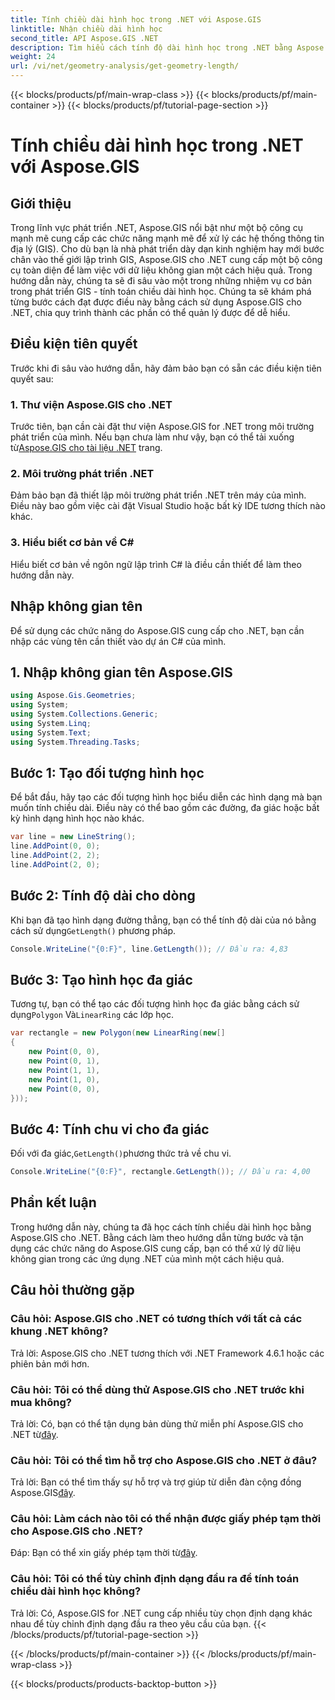 ```yaml
---
title: Tính chiều dài hình học trong .NET với Aspose.GIS
linktitle: Nhận chiều dài hình học
second_title: API Aspose.GIS .NET
description: Tìm hiểu cách tính độ dài hình học trong .NET bằng Aspose.GIS để xử lý dữ liệu không gian hiệu quả. Hướng dẫn từng bước với các ví dụ về mã.
weight: 24
url: /vi/net/geometry-analysis/get-geometry-length/
---
```


{{< blocks/products/pf/main-wrap-class >}}
{{< blocks/products/pf/main-container >}}
{{< blocks/products/pf/tutorial-page-section >}}

# Tính chiều dài hình học trong .NET với Aspose.GIS

## Giới thiệu
Trong lĩnh vực phát triển .NET, Aspose.GIS nổi bật như một bộ công cụ mạnh mẽ cung cấp các chức năng mạnh mẽ để xử lý các hệ thống thông tin địa lý (GIS). Cho dù bạn là nhà phát triển dày dạn kinh nghiệm hay mới bước chân vào thế giới lập trình GIS, Aspose.GIS cho .NET cung cấp một bộ công cụ toàn diện để làm việc với dữ liệu không gian một cách hiệu quả. Trong hướng dẫn này, chúng ta sẽ đi sâu vào một trong những nhiệm vụ cơ bản trong phát triển GIS - tính toán chiều dài hình học. Chúng ta sẽ khám phá từng bước cách đạt được điều này bằng cách sử dụng Aspose.GIS cho .NET, chia quy trình thành các phần có thể quản lý được để dễ hiểu.
## Điều kiện tiên quyết
Trước khi đi sâu vào hướng dẫn, hãy đảm bảo bạn có sẵn các điều kiện tiên quyết sau:
### 1. Thư viện Aspose.GIS cho .NET
 Trước tiên, bạn cần cài đặt thư viện Aspose.GIS for .NET trong môi trường phát triển của mình. Nếu bạn chưa làm như vậy, bạn có thể tải xuống từ[Aspose.GIS cho tài liệu .NET](https://reference.aspose.com/gis/net/) trang.
### 2. Môi trường phát triển .NET
Đảm bảo bạn đã thiết lập môi trường phát triển .NET trên máy của mình. Điều này bao gồm việc cài đặt Visual Studio hoặc bất kỳ IDE tương thích nào khác.
### 3. Hiểu biết cơ bản về C#
Hiểu biết cơ bản về ngôn ngữ lập trình C# là điều cần thiết để làm theo hướng dẫn này.

## Nhập không gian tên
Để sử dụng các chức năng do Aspose.GIS cung cấp cho .NET, bạn cần nhập các vùng tên cần thiết vào dự án C# của mình.
## 1. Nhập không gian tên Aspose.GIS
```csharp
using Aspose.Gis.Geometries;
using System;
using System.Collections.Generic;
using System.Linq;
using System.Text;
using System.Threading.Tasks;
```

## Bước 1: Tạo đối tượng hình học
Để bắt đầu, hãy tạo các đối tượng hình học biểu diễn các hình dạng mà bạn muốn tính chiều dài. Điều này có thể bao gồm các đường, đa giác hoặc bất kỳ hình dạng hình học nào khác.
```csharp
var line = new LineString();
line.AddPoint(0, 0);
line.AddPoint(2, 2);
line.AddPoint(2, 0);
```
## Bước 2: Tính độ dài cho dòng
 Khi bạn đã tạo hình dạng đường thẳng, bạn có thể tính độ dài của nó bằng cách sử dụng`GetLength()` phương pháp.
```csharp
Console.WriteLine("{0:F}", line.GetLength()); // Đầu ra: 4,83
```
## Bước 3: Tạo hình học đa giác
 Tương tự, bạn có thể tạo các đối tượng hình học đa giác bằng cách sử dụng`Polygon` Và`LinearRing` các lớp học.
```csharp
var rectangle = new Polygon(new LinearRing(new[]
{
    new Point(0, 0),
    new Point(0, 1),
    new Point(1, 1),
    new Point(1, 0),
    new Point(0, 0),
}));
```
## Bước 4: Tính chu vi cho đa giác
 Đối với đa giác,`GetLength()`phương thức trả về chu vi.
```csharp
Console.WriteLine("{0:F}", rectangle.GetLength()); // Đầu ra: 4,00
```

## Phần kết luận
Trong hướng dẫn này, chúng ta đã học cách tính chiều dài hình học bằng Aspose.GIS cho .NET. Bằng cách làm theo hướng dẫn từng bước và tận dụng các chức năng do Aspose.GIS cung cấp, bạn có thể xử lý dữ liệu không gian trong các ứng dụng .NET của mình một cách hiệu quả.
## Câu hỏi thường gặp
### Câu hỏi: Aspose.GIS cho .NET có tương thích với tất cả các khung .NET không?
Trả lời: Aspose.GIS cho .NET tương thích với .NET Framework 4.6.1 hoặc các phiên bản mới hơn.
### Câu hỏi: Tôi có thể dùng thử Aspose.GIS cho .NET trước khi mua không?
 Trả lời: Có, bạn có thể tận dụng bản dùng thử miễn phí Aspose.GIS cho .NET từ[đây](https://releases.aspose.com/).
### Câu hỏi: Tôi có thể tìm hỗ trợ cho Aspose.GIS cho .NET ở đâu?
 Trả lời: Bạn có thể tìm thấy sự hỗ trợ và trợ giúp từ diễn đàn cộng đồng Aspose.GIS[đây](https://forum.aspose.com/c/gis/33).
### Câu hỏi: Làm cách nào tôi có thể nhận được giấy phép tạm thời cho Aspose.GIS cho .NET?
 Đáp: Bạn có thể xin giấy phép tạm thời từ[đây](https://purchase.aspose.com/temporary-license/).
### Câu hỏi: Tôi có thể tùy chỉnh định dạng đầu ra để tính toán chiều dài hình học không?
Trả lời: Có, Aspose.GIS for .NET cung cấp nhiều tùy chọn định dạng khác nhau để tùy chỉnh định dạng đầu ra theo yêu cầu của bạn.
{{< /blocks/products/pf/tutorial-page-section >}}

{{< /blocks/products/pf/main-container >}}
{{< /blocks/products/pf/main-wrap-class >}}

{{< blocks/products/products-backtop-button >}}
